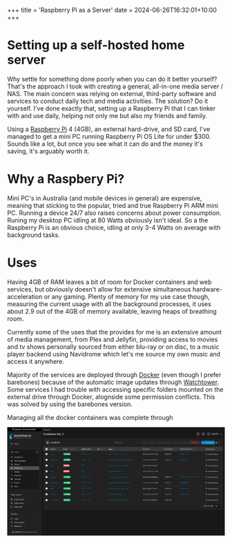 +++
title = 'Raspberry Pi as a Server'
date = 2024-06-26T16:32:01+10:00
+++

# Setting up a self-hosted home server

Why settle for something done poorly when you can do it better yourself? That's the approach I took with creating a general, all-in-one media server / NAS. The main concern was relying on external, third-party software and services to conduct daily tech and media activities. The solution? Do it yourself. I've done exactly that, setting up a Raspberry Pi that I can tinker with and use daily, helping not only me but also my friends and family.

Using a [Raspberry Pi](https://www.raspberrypi.com/) 4 (4GB), an external hard-drive, and SD card, I've managed to get a mini PC running Raspberry Pi OS Lite for under $300. Sounds like a lot, but once you see what it can do and the money it's saving, it's arguably worth it.

# Why a Raspbery Pi?
Mini PC's in Australia (and mobile devices in general) are expensive, meaning that sticking to the popular, tried and true Raspberry Pi ARM mini PC. Running a device 24/7 also raises concerns about power consumption. Runing my desktop PC idling at 80 Watts obviously isn't ideal. So a the Raspberry Pi is an obvious choice, idling at only 3-4 Watts on average with background tasks.

# Uses 

Having 4GB of RAM leaves a bit of room for Docker containers and web services, but obviously doesn't allow for extensive simultaneous hardware-acceleration or any gaming. Plenty of memory for my use case though, measuring the current usage with all the background processes, it uses about 2.9 out of the 4GB of memory available, leaving heaps of breathing room.

Currently some of the uses that the provides for me is an extensive amount of media management, from Plex and Jellyfin, providing access to movies and tv shows personally sourced from either blu-ray or on disc, to a music player backend using Navidrome which let's me source my own music and access it anywhere.

Majority of the services are deployed through [Docker](https://www.docker.com/) (even though I prefer barebones) because of the automatic image updates through [Watchtower](https://github.com/containrrr/watchtower). Some services I had trouble with accessing specific folders mounted on the external drive through Docker, alognside some permission conflicts. This was solved by using the barebones version.

Managing all the docker containers was complete through 


![text](https://github.com/RLB2310/RLB2310.github.io/blob/main/assets/Images/portainer.png)
